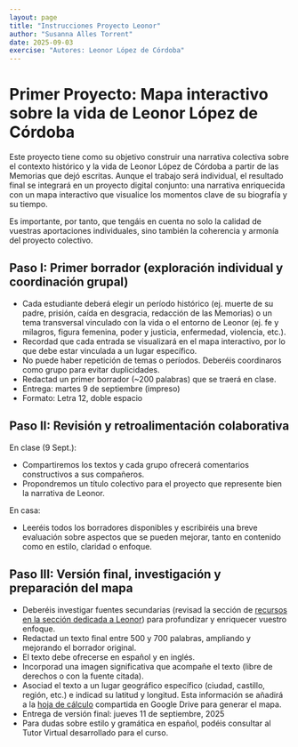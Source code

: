 ```yaml
---
layout: page
title: "Instrucciones Proyecto Leonor"
author: "Susanna Alles Torrent"
date: 2025-09-03
exercise: "Autores: Leonor López de Córdoba"
---
```


# Primer Proyecto: Mapa interactivo sobre la vida de Leonor López de Córdoba

Este proyecto tiene como su objetivo construir una narrativa colectiva sobre el contexto histórico y la vida de Leonor López de Córdoba a partir de las Memorias que dejó escritas. Aunque el trabajo será individual, el resultado final se integrará en un proyecto digital conjunto: una narrativa enriquecida con un mapa interactivo que visualice los momentos clave de su biografía y su tiempo. 

Es importante, por tanto, que tengáis en cuenta no solo la calidad de vuestras aportaciones individuales, sino también la coherencia y armonía del proyecto colectivo.

## Paso I: Primer borrador (exploración individual y coordinación grupal)

- Cada estudiante deberá elegir un período histórico (ej. muerte de su padre, prisión, caída en desgracia, redacción de las Memorias) o un tema transversal vinculado con la vida o el entorno de Leonor (ej. fe y milagros, figura femenina, poder y justicia, enfermedad, violencia, etc.).
- Recordad que cada entrada se visualizará en el mapa interactivo, por lo que debe estar vinculada a un lugar específico.
- No puede haber repetición de temas o períodos. Deberéis coordinaros como grupo para evitar duplicidades.
- Redactad un primer borrador (~200 palabras) que se traerá en clase.
- Entrega: martes 9 de septiembre (impreso)
- Formato: Letra 12, doble espacio

## Paso II: Revisión y retroalimentación colaborativa

En clase (9 Sept.): 
- Compartiremos los textos y cada grupo ofrecerá comentarios constructivos a sus compañeros.
- Propondremos un título colectivo para el proyecto que represente bien la narrativa de Leonor. 

En casa: 
- Leeréis todos los borradores disponibles y escribiréis una breve evaluación sobre aspectos que se pueden mejorar, tanto en contenido como en estilo, claridad o enfoque.

## Paso III: Versión final, investigación y preparación del mapa 

- Deberéis investigar fuentes secundarias (revisad la sección de [recursos en la sección dedicada a Leonor](https://dh-miami.github.io/SPA_410_Fall25/leonorlopezdecordoba.html)) para profundizar y enriquecer vuestro enfoque.
- Redactad un texto final entre 500 y 700 palabras, ampliando y mejorando el borrador original.
- El texto debe ofrecerse en español y en inglés. 
- Incorporad una imagen significativa que acompañe el texto (libre de derechos o con la fuente citada).
- Asociad el texto a un lugar geográfico específico (ciudad, castillo, región, etc.) e indicad su latitud y longitud. Esta información se añadirá a la [hoja de cálculo](https://docs.google.com/spreadsheets/d/1umgD4Pp-t0WndBGQ4xmeVaVdvsxtYJnZTHrocTJYtWo/edit?gid=0#gid=0) compartida en Google Drive para generar el mapa.
- Entrega de versión final: jueves 11 de septiembre, 2025
- Para dudas sobre estilo y gramática en español, podéis consultar al Tutor Virtual desarrollado para el curso.

